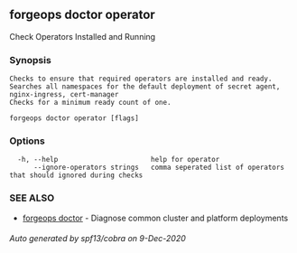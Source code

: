 ## forgeops doctor operator

Check Operators Installed and Running

### Synopsis


	Checks to ensure that required operators are installed and ready.
	Searches all namespaces for the default deployment of secret agent, nginx-ingress, cert-manager
	Checks for a minimum ready count of one.
	

```
forgeops doctor operator [flags]
```

### Options

```
  -h, --help                       help for operator
      --ignore-operators strings   comma seperated list of operators that should ignored during checks
```

### SEE ALSO

* [forgeops doctor](forgeops_doctor.md)	 - Diagnose common cluster and platform deployments

###### Auto generated by spf13/cobra on 9-Dec-2020
